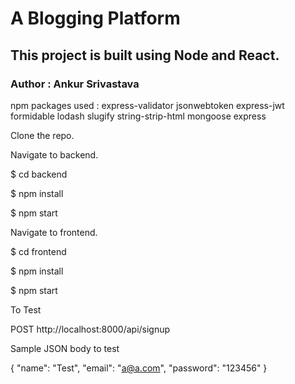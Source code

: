 # A Blogging Platform

## This project is built using Node and React.

### Author : Ankur Srivastava


npm packages used : express-validator jsonwebtoken express-jwt formidable lodash slugify string-strip-html mongoose express


Clone the repo.


Navigate to backend.

$ cd backend

$ npm install

$ npm start


Navigate to frontend.

$ cd frontend

$ npm install

$ npm start


To Test

POST http://localhost:8000/api/signup

Sample JSON body to test

{
    "name": "Test",
    "email": "a@a.com",
    "password": "123456"
}
